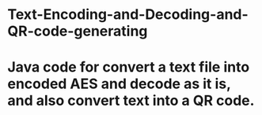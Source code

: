 # Text-Encoding-and-Decoding-and-QR-code-generating
# Java code for convert a text file into encoded AES and decode as it is, and also convert text into a QR code.
